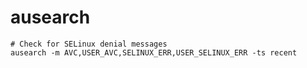 # ausearch

```shell
# Check for SELinux denial messages
ausearch -m AVC,USER_AVC,SELINUX_ERR,USER_SELINUX_ERR -ts recent
```
